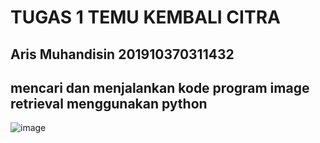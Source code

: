 # TUGAS 1 TEMU KEMBALI CITRA
## Aris Muhandisin 201910370311432
## mencari dan menjalankan kode program image retrieval menggunakan python

![image](https://user-images.githubusercontent.com/49096980/147178319-1b07a891-0efb-41ba-ae18-1e8125552de6.jpeg)





